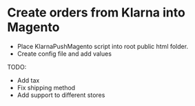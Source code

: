 # Create orders from Klarna into Magento

- Place KlarnaPushMagento script into root public html folder.
- Create config file and add values


TODO:
- Add tax
- Fix shipping method
- Add support to different stores
